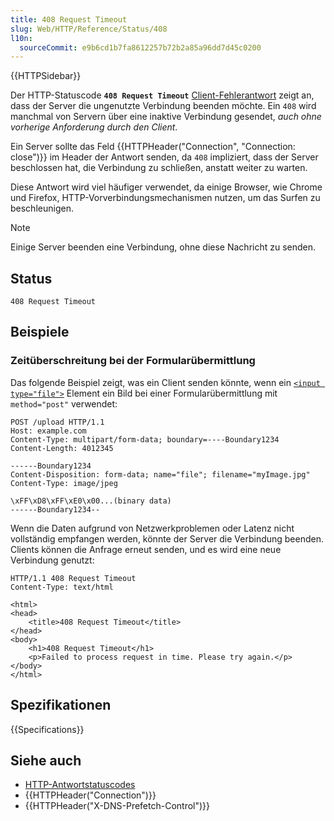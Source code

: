 ```yaml
---
title: 408 Request Timeout
slug: Web/HTTP/Reference/Status/408
l10n:
  sourceCommit: e9b6cd1b7fa8612257b72b2a85a96dd7d45c0200
---
```


{{HTTPSidebar}}

Der HTTP-Statuscode **`408 Request Timeout`** [Client-Fehlerantwort](/de/docs/Web/HTTP/Reference/Status#client_error_responses) zeigt an, dass der Server die ungenutzte Verbindung beenden möchte. Ein `408` wird manchmal von Servern über eine inaktive Verbindung gesendet, _auch ohne vorherige Anforderung durch den Client_.

Ein Server sollte das Feld {{HTTPHeader("Connection", "Connection: close")}} im Header der Antwort senden, da `408` impliziert, dass der Server beschlossen hat, die Verbindung zu schließen, anstatt weiter zu warten.

Diese Antwort wird viel häufiger verwendet, da einige Browser, wie Chrome und Firefox, HTTP-Vorverbindungsmechanismen nutzen, um das Surfen zu beschleunigen.

> [!NOTE]
> Einige Server beenden eine Verbindung, ohne diese Nachricht zu senden.

## Status

```http
408 Request Timeout
```

## Beispiele

### Zeitüberschreitung bei der Formularübermittlung

Das folgende Beispiel zeigt, was ein Client senden könnte, wenn ein [`<input type="file">`](/de/docs/Web/HTML/Reference/Elements/input/file) Element ein Bild bei einer Formularübermittlung mit `method="post"` verwendet:

```http
POST /upload HTTP/1.1
Host: example.com
Content-Type: multipart/form-data; boundary=----Boundary1234
Content-Length: 4012345

------Boundary1234
Content-Disposition: form-data; name="file"; filename="myImage.jpg"
Content-Type: image/jpeg

\xFF\xD8\xFF\xE0\x00...(binary data)
------Boundary1234--
```

Wenn die Daten aufgrund von Netzwerkproblemen oder Latenz nicht vollständig empfangen werden, könnte der Server die Verbindung beenden. Clients können die Anfrage erneut senden, und es wird eine neue Verbindung genutzt:

```http
HTTP/1.1 408 Request Timeout
Content-Type: text/html

<html>
<head>
    <title>408 Request Timeout</title>
</head>
<body>
    <h1>408 Request Timeout</h1>
    <p>Failed to process request in time. Please try again.</p>
</body>
</html>
```

## Spezifikationen

{{Specifications}}

## Siehe auch

- [HTTP-Antwortstatuscodes](/de/docs/Web/HTTP/Reference/Status)
- {{HTTPHeader("Connection")}}
- {{HTTPHeader("X-DNS-Prefetch-Control")}}
